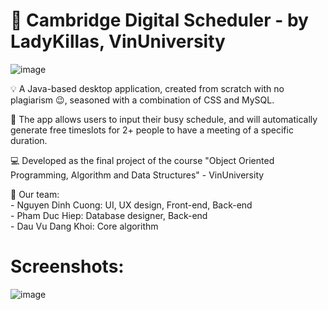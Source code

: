 # :date: Cambridge Digital Scheduler - by LadyKillas, VinUniversity

![image](https://user-images.githubusercontent.com/84661482/119254719-26081900-bbe2-11eb-9ffb-31e31866a999.png)

:bulb: A Java-based desktop application, created from scratch with no plagiarism 😉, seasoned with a combination of CSS and MySQL.    

:toolbox: The app allows users to input their busy schedule, and will automatically generate free timeslots for 2+ people to have a meeting of a specific duration.     
  
:computer: Developed as the final project of the course "Object Oriented Programming, Algorithm and Data Structures" - VinUniversity     

:brain: Our team:    
        - Nguyen Dinh Cuong: UI, UX design, Front-end, Back-end   
        - Pham Duc Hiep: Database designer, Back-end   
        - Dau Vu Dang Khoi: Core algorithm  
    
# Screenshots:
<p align="center">
  
  ![image](https://user-images.githubusercontent.com/84661482/119255047-d296ca80-bbe3-11eb-9e5a-fd929e5d4a03.png)

  
</p>


